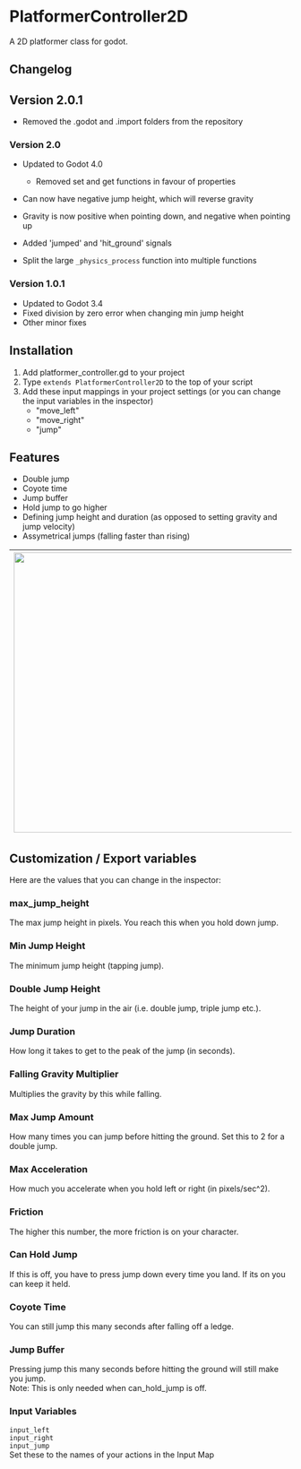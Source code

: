 # PlatformerController2D

A 2D platformer class for godot.

## Changelog

## Version 2.0.1

- Removed the .godot and .import folders from the repository

### Version 2.0

- Updated to Godot 4.0
  
  - Removed set and get functions in favour of properties

- Can now have negative jump height, which will reverse gravity

- Gravity is now positive when pointing down, and negative when pointing up

- Added 'jumped' and 'hit_ground' signals

- Split the large `_physics_process` function into multiple functions

### Version 1.0.1

- Updated to Godot 3.4
- Fixed division by zero error when changing min jump height
- Other minor fixes

## Installation

1. Add platformer_controller.gd to your project
2. Type `extends PlatformerController2D` to the top of your script
3. Add these input mappings in your project settings (or you can change the input variables in the inspector)
   - "move_left"
   - "move_right"
   - "jump"

## Features

- Double jump
- Coyote time
- Jump buffer
- Hold jump to go higher
- Defining jump height and duration (as opposed to setting gravity and jump velocity)
- Assymetrical jumps (falling faster than rising)

| <img src="https://github.com/Ev01/PlatformerController2D/raw/assets/jumping.GIF" width="500"> | <img src="https://github.com/Ev01/PlatformerController2D/raw/assets/jump_duration.GIF" width="500"> | <img src="https://github.com/Ev01/PlatformerController2D/raw/assets/jump_height.GIF" width="500"> |
| --------------------------------------------------------------------------------------------- | --------------------------------------------------------------------------------------------------- | ------------------------------------------------------------------------------------------------- |

## Customization / Export variables

Here are the values that you can change in the inspector:

### max_jump_height

The max jump height in pixels. You reach this when you hold down jump.

### Min Jump Height

The minimum jump height (tapping jump).

### Double Jump Height

The height of your jump in the air (i.e. double jump, triple jump etc.).

### Jump Duration

How long it takes to get to the peak of the jump (in seconds).

### Falling Gravity Multiplier

Multiplies the gravity by this while falling.

### Max Jump Amount

How many times you can jump before hitting the ground. Set this to 2 for a double jump.

### Max Acceleration

How much you accelerate when you hold left or right (in pixels/sec^2).

### Friction

The higher this number, the more friction is on your character.

### Can Hold Jump

If this is off, you have to press jump down every time you land. If its on you can keep it held.

### Coyote Time

You can still jump this many seconds after falling off a ledge.

### Jump Buffer

Pressing jump this many seconds before hitting the ground will still make you jump.\
Note: This is only needed when can_hold_jump is off.

### Input Variables

`input_left`\
`input_right`\
`input_jump`\
 Set these to the names of your actions in the Input Map
